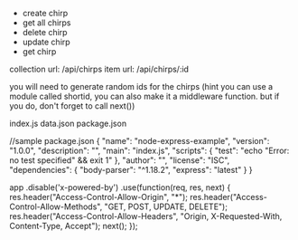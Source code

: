 - create chirp
- get all chirps
- delete chirp
- update chirp 
- get chirp

collection url: /api/chirps
item url: /api/chirps/:id

you will need to generate random ids for the chirps
(hint you can use a module called shortid, you can also make it a middleware function. but if you do, don't forget to call next())

index.js
data.json
package.json

//sample package.json
{
  "name": "node-express-example",
  "version": "1.0.0",
  "description": "",
  "main": "index.js",
  "scripts": {
    "test": "echo \"Error: no test specified\" && exit 1"
  },
  "author": "",
  "license": "ISC",
  "dependencies": {
    "body-parser": "^1.18.2",
    "express": "latest"
  }
}

app
    .disable('x-powered-by')
    .use(function(req, res, next) {
        res.header("Access-Control-Allow-Origin", "*");
        res.header("Access-Control-Allow-Methods", "GET, POST, UPDATE, DELETE");
        res.header("Access-Control-Allow-Headers", "Origin, X-Requested-With, Content-Type, Accept");
        next();
    });